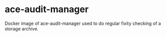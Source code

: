 # ace-audit-manager
Docker image of ace-audit-manager used to do regular fixity checking of a storage archive.
